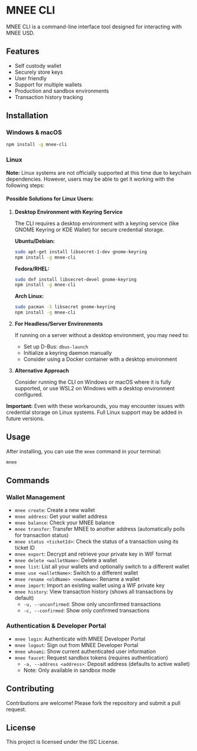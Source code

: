 # MNEE CLI

MNEE CLI is a command-line interface tool designed for interacting with MNEE USD.

## Features

- Self custody wallet
- Securely store keys
- User friendly
- Support for multiple wallets
- Production and sandbox environments
- Transaction history tracking

## Installation

### Windows & macOS

```sh
npm install -g mnee-cli
```

### Linux

**Note:** Linux systems are not officially supported at this time due to keychain dependencies. However, users may be able to get it working with the following steps:

#### Possible Solutions for Linux Users:

1. **Desktop Environment with Keyring Service**
   
   The CLI requires a desktop environment with a keyring service (like GNOME Keyring or KDE Wallet) for secure credential storage.

   **Ubuntu/Debian:**
   ```sh
   sudo apt-get install libsecret-1-dev gnome-keyring
   npm install -g mnee-cli
   ```

   **Fedora/RHEL:**
   ```sh
   sudo dnf install libsecret-devel gnome-keyring
   npm install -g mnee-cli
   ```

   **Arch Linux:**
   ```sh
   sudo pacman -S libsecret gnome-keyring
   npm install -g mnee-cli
   ```

2. **For Headless/Server Environments**
   
   If running on a server without a desktop environment, you may need to:
   - Set up D-Bus: `dbus-launch`
   - Initialize a keyring daemon manually
   - Consider using a Docker container with a desktop environment

3. **Alternative Approach**
   
   Consider running the CLI on Windows or macOS where it is fully supported, or use WSL2 on Windows with a desktop environment configured.

**Important:** Even with these workarounds, you may encounter issues with credential storage on Linux systems. Full Linux support may be added in future versions.

## Usage

After installing, you can use the `mnee` command in your terminal:

```sh
mnee
```

## Commands

### Wallet Management
- `mnee create`: Create a new wallet
- `mnee address`: Get your wallet address
- `mnee balance`: Check your MNEE balance
- `mnee transfer`: Transfer MNEE to another address (automatically polls for transaction status)
- `mnee status <ticketId>`: Check the status of a transaction using its ticket ID
- `mnee export`: Decrypt and retrieve your private key in WIF format
- `mnee delete <walletName>`: Delete a wallet
- `mnee list`: List all your wallets and optionally switch to a different wallet
- `mnee use <walletName>`: Switch to a different wallet
- `mnee rename <oldName> <newName>`: Rename a wallet
- `mnee import`: Import an existing wallet using a WIF private key
- `mnee history`: View transaction history (shows all transactions by default)
  - `-u, --unconfirmed`: Show only unconfirmed transactions
  - `-c, --confirmed`: Show only confirmed transactions

### Authentication & Developer Portal
- `mnee login`: Authenticate with MNEE Developer Portal
- `mnee logout`: Sign out from MNEE Developer Portal
- `mnee whoami`: Show current authenticated user information
- `mnee faucet`: Request sandbox tokens (requires authentication)
  - `-a, --address <address>`: Deposit address (defaults to active wallet)
  - Note: Only available in sandbox mode

## Contributing

Contributions are welcome! Please fork the repository and submit a pull request.

## License

This project is licensed under the ISC License.
